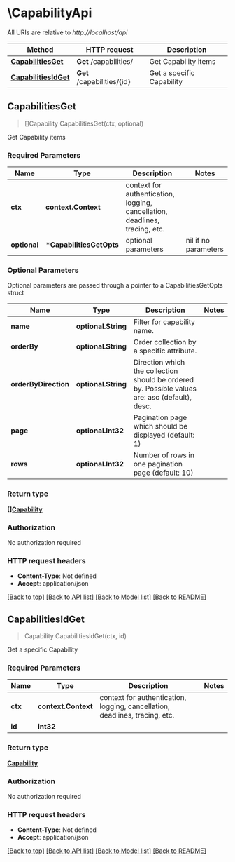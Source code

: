 # \CapabilityApi

All URIs are relative to *http://localhost/api*

Method | HTTP request | Description
------------- | ------------- | -------------
[**CapabilitiesGet**](CapabilityApi.md#CapabilitiesGet) | **Get** /capabilities/ | Get Capability items
[**CapabilitiesIdGet**](CapabilityApi.md#CapabilitiesIdGet) | **Get** /capabilities/{id} | Get a specific Capability



## CapabilitiesGet

> []Capability CapabilitiesGet(ctx, optional)

Get Capability items

### Required Parameters


Name | Type | Description  | Notes
------------- | ------------- | ------------- | -------------
**ctx** | **context.Context** | context for authentication, logging, cancellation, deadlines, tracing, etc.
 **optional** | ***CapabilitiesGetOpts** | optional parameters | nil if no parameters

### Optional Parameters

Optional parameters are passed through a pointer to a CapabilitiesGetOpts struct


Name | Type | Description  | Notes
------------- | ------------- | ------------- | -------------
 **name** | **optional.String**| Filter for capability name. | 
 **orderBy** | **optional.String**| Order collection by a specific attribute. | 
 **orderByDirection** | **optional.String**| Direction which the collection should be ordered by. Possible values are: asc (default), desc. | 
 **page** | **optional.Int32**| Pagination page which should be displayed (default: 1) | 
 **rows** | **optional.Int32**| Number of rows in one pagination page (default: 10) | 

### Return type

[**[]Capability**](Capability.md)

### Authorization

No authorization required

### HTTP request headers

- **Content-Type**: Not defined
- **Accept**: application/json

[[Back to top]](#) [[Back to API list]](../README.md#documentation-for-api-endpoints)
[[Back to Model list]](../README.md#documentation-for-models)
[[Back to README]](../README.md)


## CapabilitiesIdGet

> Capability CapabilitiesIdGet(ctx, id)

Get a specific Capability

### Required Parameters


Name | Type | Description  | Notes
------------- | ------------- | ------------- | -------------
**ctx** | **context.Context** | context for authentication, logging, cancellation, deadlines, tracing, etc.
**id** | **int32**|  | 

### Return type

[**Capability**](Capability.md)

### Authorization

No authorization required

### HTTP request headers

- **Content-Type**: Not defined
- **Accept**: application/json

[[Back to top]](#) [[Back to API list]](../README.md#documentation-for-api-endpoints)
[[Back to Model list]](../README.md#documentation-for-models)
[[Back to README]](../README.md)


